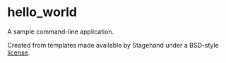 # hello_world

A sample command-line application.

Created from templates made available by Stagehand under a BSD-style
[license](https://github.com/dart-lang/stagehand/blob/master/LICENSE).
